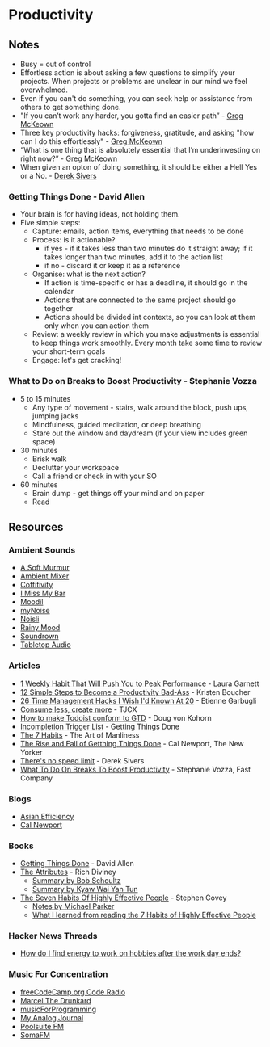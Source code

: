 # Productivity

## Notes

* Busy = out of control
* Effortless action is about asking a few questions to simplify your projects. When projects or problems are unclear in our mind we feel overwhelmed.
* Even if you can't do something, you can seek help or assistance from others to get something done.
* "If you can’t work any harder, you gotta find an easier path” - [Greg McKeown](https://twitter.com/GregoryMcKeown)
* Three key productivity hacks: forgiveness, gratitude, and asking "how can I do this effortlessly" - [Greg McKeown](https://twitter.com/GregoryMcKeown)
* “What is one thing that is absolutely essential that I’m underinvesting on right now?” - [Greg McKeown](https://twitter.com/GregoryMcKeown)
* When given an opton of doing something, it should be either a Hell Yes or a No. - [Derek Sivers](https://sive.rs)

### Getting Things Done - David Allen

* Your brain is for having ideas, not holding them.
* Five simple steps:
  * Capture: emails, action items, everything that needs to be done
  * Process: is it actionable?
    * if yes - if it takes less than two minutes do it straight away; if it takes longer than two minutes, add it to the action list
    * if no - discard it or keep it as a reference
  * Organise: what is the next action?
    * If action is time-specific or has a deadline, it should go in the calendar
    * Actions that are connected to the same project should go together
    * Actions should be divided int contexts, so you can look at them only when you can action them
  * Review: a weekly review in which you make adjustments is essential to keep things work smoothly. Every month take some time to review your short-term goals
  * Engage: let's get cracking!

### What to Do on Breaks to Boost Productivity - Stephanie Vozza

* 5 to 15 minutes
  * Any type of movement - stairs, walk around the block, push ups, jumping jacks
  * Mindfulness, guided meditation, or deep breathing
  * Stare out the window and daydream (if your view includes green space)
* 30 minutes
  * Brisk walk
  * Declutter your workspace
  * Call a friend or check in with your SO
* 60 minutes
  * Brain dump - get things off your mind and on paper
  * Read

## Resources

### Ambient Sounds

* [A Soft Murmur](https://asoftmurmur.com)
* [Ambient Mixer](https://www.ambient-mixer.com)
* [Coffitivity](https://coffitivity.com)
* [I Miss My Bar](https://imissmybar.com)
* [Moodil](https://www.moodil.com)
* [myNoise](https://mynoise.net)
* [Noisli](https://www.noisli.com)
* [Rainy Mood](https://www.rainymood.com)
* [Soundrown](https://soundrown.com)
* [Tabletop Audio](https://tabletopaudio.com)

### Articles

* [1 Weekly Habit That Will Push You to Peak Performance](https://www.inc.com/laura-garnett/1-weekly-habit-for-peak-performance.html) - Laura Garnett
* [12 Simple Steps to Become a Productivity Bad-Ass](https://mixwellness.com/12-simple-steps-to-become-a-productivity-bad-ass/) - Kristen Boucher
* [26 Time Management Hacks I Wish I'd Known At 20](https://www.slideshare.net/egarbugli/26-time-management-hacks-i-wish-id-known-at-20) - Etienne Garbugli
* [Consume less, create more](https://blog.tjcx.me/p/consume-less-create-more) - TJCX
* [How to make Todoist conform to GTD](https://medium.com/@dougvk/how-to-make-todoist-conform-to-gtd-362d86f037bf) - Doug von Kohorn
* [Incompletion Trigger List](https://gettingthingsdone.com/wp-content/uploads/2014/10/Mind\_Sweep\_Trigger\_List.pdf) - Getting Things Done
* [The 7 Habits](https://www.artofmanliness.com/tag/7-habits/) - The Art of Manliness
* [The Rise and Fall of Getthing Things Done](https://www.newyorker.com/tech/annals-of-technology/the-rise-and-fall-of-getting-things-done) - Cal Newport, The New Yorker
* [There's no speed limit](https://sive.rs/kimo) - Derek Sivers
* [What To Do On Breaks To Boost Productivity](https://getpocket.com/explore/item/what-to-do-on-15-30-and-60-minute-breaks-to-boost-productivity) - Stephanie Vozza, Fast Company

### Blogs

* [Asian Efficiency](https://www.asianefficiency.com/blog/)
* [Cal Newport](https://www.calnewport.com/blog/)

### Books

* [Getting Things Done](https://smile.amazon.co.uk/Getting-Things-Done-Stress-free-Productivity/dp/0349408947) - David Allen
* [The Attributes](https://smile.amazon.co.uk/dp/075355867X/) - Rich Diviney
  * [Summary by Bob Schoultz](https://bobsbeenreading.wordpress.com/2021/02/03/the-attributes-25-hidden-drivers-of-optimal-performance-by-rich-diviney/)
  * [Summary by Kyaw Wai Yan Tun](https://waiyancan.com/summary-the-attributes-rich-diviney/)
* [The Seven Habits Of Highly Effective People](https://smile.amazon.co.uk/Habits-Highly-Effective-People/dp/1471165086) - Stephen Covey
  * [Notes by Michael Parker](https://github.com/mgp/book-notes/blob/master/the-seven-habits-of-highly-effective-people.markdown)
  * [What I learned from reading the 7 Habits of Highly Effective People](https://www.reddit.com/r/productivity/comments/mxltoz/what\_i\_learned\_from\_reading\_the\_7\_habits\_of/)

### Hacker News Threads

* [How do I find energy to work on hobbies after the work day ends?](https://news.ycombinator.com/item?id=26500021)

### Music For Concentration

* [freeCodeCamp.org Code Radio](https://coderadio.freecodecamp.org)
* [Marcel The Drunkard](https://www.youtube.com/c/MarcelTheDrunkard/videos)
* [musicForProgramming](https://musicforprogramming.net)
* [My Analog Journal](https://www.youtube.com/c/MyAnalogJournal/videos)
* [Poolsuite FM](https://poolsuite.net)
* [SomaFM](https://somafm.com/listen/)
